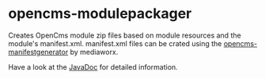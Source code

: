opencms-modulepackager
======================

Creates OpenCms module zip files based on module resources and the module's manifest.xml.
manifest.xml files can be crated using the 
[opencms-manifestgenerator](https://github.com/mediaworx/opencms-manifestgenerator) by mediaworx.

Have a look at the [JavaDoc](http://mediaworx.github.io/opencms-modulepackager/javadoc/) for detailed information.
